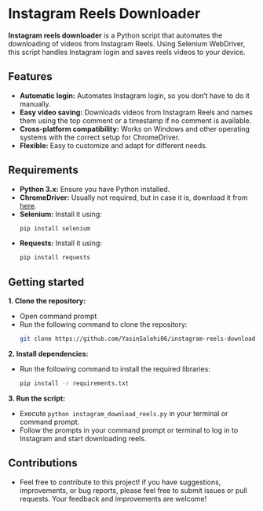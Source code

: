 # Instagram Reels Downloader
**Instagram reels downloader** is a Python script that automates the downloading of videos from Instagram Reels. Using Selenium WebDriver, this script handles Instagram login and saves reels videos to your device.

## Features
- **Automatic login:** Automates Instagram login, so you don’t have to do it manually.
- **Easy video saving:** Downloads videos from Instagram Reels and names them using the top comment or a timestamp if no comment is available.
- **Cross-platform compatibility:** Works on Windows and other operating systems with the correct setup for ChromeDriver.
- **Flexible:** Easy to customize and adapt for different needs.

## Requirements
- **Python 3.x:** Ensure you have Python installed.
- **ChromeDriver:** Usually not required, but in case it is, download it from [here](https://googlechromelabs.github.io/chrome-for-testing/).
- **Selenium:** Install it using:
  ```bash
  pip install selenium
- **Requests:** Install it using:
  ```bash
  pip install requests

## Getting started
**1. Clone the repository:**
- Open command prompt
- Run the following command to clone the repository:
  ```bash
  git clone https://github.com/YasinSalehi06/instagram-reels-downloader.git
  
**2. Install dependencies:**
- Run the following command to install the required libraries:
  ```bash
  pip install -r requirements.txt

**3. Run the script:**
- Execute ```python instagram_download_reels.py``` in your terminal or command prompt.
- Follow the prompts in your command prompt or terminal to log in to Instagram and start downloading reels.

## Contributions
- Feel free to contribute to this project! if you have suggestions, improvements, or bug reports, please feel free to submit issues or pull requests.  Your feedback and improvements are welcome!


